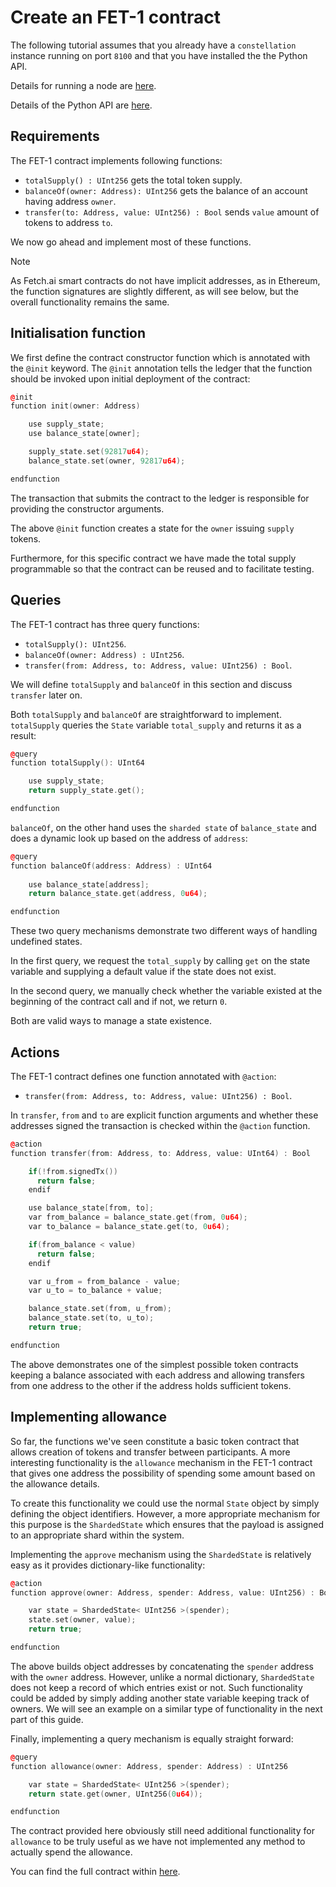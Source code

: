 # Create an FET-1 contract

The following tutorial assumes that you already have a `constellation` instance running on port `8100` and that you have installed the the Python API.

Details for running a node are <a href="/getting-started/run-a-node/" target=_blank>here</a>.

Details of the Python API are <a href="/getting-started/python-api-install/" target=_blank>here</a>.

## Requirements

The FET-1 contract implements following functions:

-   `totalSupply() : UInt256` gets the total token supply.
-   `balanceOf(owner: Address): UInt256` gets the balance of an account having address `owner`.
-   `transfer(to: Address, value: UInt256) : Bool` sends `value` amount of tokens to address `to`.

We now go ahead and implement most of these functions.

<div class="admonition note">
  <p class="admonition-title">Note</p>
  <p>As Fetch.ai smart contracts do not have implicit addresses, as in Ethereum, the function signatures are slightly different, as  will see below, but the overall functionality remains the same.</p>
</div>

## Initialisation function

We first define the contract constructor function which is annotated with the `@init` keyword. The `@init` annotation tells the ledger that the function should be invoked upon initial deployment of the contract:

```c++
@init
function init(owner: Address)

    use supply_state;
    use balance_state[owner];

    supply_state.set(92817u64);
    balance_state.set(owner, 92817u64);

endfunction
```

The transaction that submits the contract to the ledger is responsible for providing the constructor arguments.

The above `@init` function creates a state for the `owner` issuing `supply` tokens.

Furthermore, for this specific contract we have made the total supply programmable so that the contract can be reused and to facilitate testing.

## Queries

The FET-1 contract has three query functions:

-   `totalSupply(): UInt256`.
-   `balanceOf(owner: Address) : UInt256`.
-   `transfer(from: Address, to: Address, value: UInt256) : Bool`.

We will define `totalSupply` and `balanceOf` in this section and discuss `transfer` later on.

Both `totalSupply` and `balanceOf` are straightforward to implement. `totalSupply` queries the `State` variable `total_supply` and returns it as a result:

```c++
@query
function totalSupply(): UInt64

    use supply_state;
    return supply_state.get();

endfunction

```

`balanceOf`, on the other hand uses the `sharded state` of `balance_state` and does a dynamic look up based on the address of `address`:

```c++
@query
function balanceOf(address: Address) : UInt64
    
    use balance_state[address];
    return balance_state.get(address, 0u64);

endfunction
```

These two query mechanisms demonstrate two different ways of handling undefined states.

In the first query, we request the `total_supply` by calling `get` on the state variable and supplying a default value if the state does not exist.

In the second query, we manually check whether the variable existed at the beginning of the contract call and if not, we return `0`.

Both are valid ways to manage a state existence.

## Actions

The FET-1 contract defines one function annotated with `@action`:

-   `transfer(from: Address, to: Address, value: UInt256) : Bool`.


In `transfer`, `from` and `to` are explicit function arguments and whether these addresses signed the transaction is checked within the `@action` function.

```c++
@action
function transfer(from: Address, to: Address, value: UInt64) : Bool

    if(!from.signedTx())
      return false;
    endif

    use balance_state[from, to];
    var from_balance = balance_state.get(from, 0u64);
    var to_balance = balance_state.get(to, 0u64);

    if(from_balance < value)
      return false;
    endif

    var u_from = from_balance - value;
    var u_to = to_balance + value;

    balance_state.set(from, u_from);
    balance_state.set(to, u_to);
    return true;

endfunction
```

The above demonstrates one of the simplest possible token contracts keeping a balance associated with each address and allowing transfers from one address to the other if the address holds sufficient tokens.

## Implementing allowance

So far, the functions we've seen constitute a basic token contract that allows creation of tokens and transfer between participants. A more interesting functionality is the `allowance` mechanism in the FET-1 contract that gives one address the possibility of spending some amount based on the allowance details.

To create this functionality we could use the normal `State` object by simply defining the object identifiers. However, a more appropriate mechanism for this purpose is the `ShardedState` which ensures that the payload is assigned to an appropriate shard within the system.

Implementing the `approve` mechanism using the `ShardedState` is relatively easy as it provides dictionary-like functionality:

```c++
@action
function approve(owner: Address, spender: Address, value: UInt256) : Bool

    var state = ShardedState< UInt256 >(spender);
    state.set(owner, value);
    return true;

endfunction
```

The above builds object addresses by concatenating the `spender` address with the `owner` address. However, unlike a normal dictionary, `ShardedState` does not keep a record of which entries exist or not. Such functionality could be added by simply adding another state variable keeping track of owners. We will see an example on a similar type of functionality in the next part of this guide.

Finally, implementing a query mechanism is equally straight forward:

```c++
@query
function allowance(owner: Address, spender: Address) : UInt256

    var state = ShardedState< UInt256 >(spender);
    return state.get(owner, UInt256(0u64));

endfunction
```

The contract provided here obviously still need additional functionality for `allowance` to be truly useful as we have not implemented any method to actually spend the allowance.

You can find the full contract within <a href="https://github.com/fetchai/etch-examples/blob/master/Fet-1/contract.etch" target=_blank>here</a>.

<br/>
